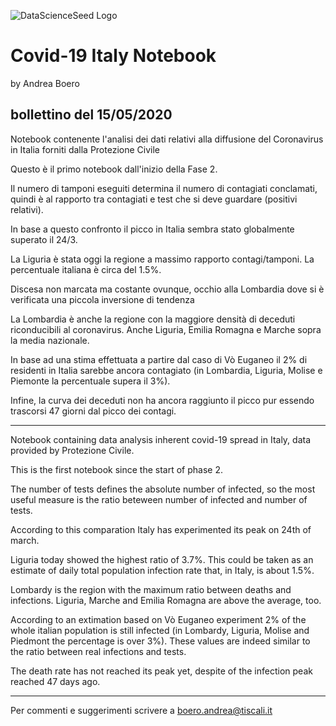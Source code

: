 ![DataScienceSeed Logo](http://www.datascienceseed.com/wp-content/uploads/2018/02/dsst.jpg)

# Covid-19 Italy Notebook
by Andrea Boero
## bollettino del 15/05/2020
Notebook contenente l'analisi dei dati relativi alla diffusione del Coronavirus in Italia forniti dalla Protezione Civile 

Questo è il primo notebook dall'inizio della Fase 2.

Il numero di tamponi eseguiti determina il numero di contagiati conclamati, quindi è al rapporto tra contagiati e test che si deve guardare (positivi relativi).

In base a questo confronto il picco in Italia sembra stato globalmente superato il 24/3. 

La Liguria è stata oggi la regione a massimo rapporto contagi/tamponi. La percentuale italiana è circa del 1.5%. 

Discesa non marcata ma costante ovunque, occhio alla Lombardia dove si è verificata una piccola inversione di tendenza

La Lombardia è anche la regione con la maggiore densità di deceduti riconducibili al coronavirus. Anche Liguria, Emilia Romagna e Marche sopra la media nazionale. 

In base ad una stima effettuata a partire dal caso di Vò Euganeo il 2% di residenti in Italia sarebbe ancora contagiato (in Lombardia, Liguria, Molise e Piemonte la percentuale supera il 3%).

Infine, la curva dei deceduti non ha ancora raggiunto il picco pur essendo trascorsi 47 giorni dal picco dei contagi.

--------------------------------------------------

Notebook containing data analysis inherent covid-19 spread in Italy, data provided by Protezione Civile.

This is the first notebook since the start of phase 2.

The number of tests defines the absolute number of infected, so the most useful measure is the ratio beteween number of infected and number of tests.

According to this comparation Italy has experimented its peak on 24th of march.

Liguria today showed the highest ratio of 3.7%. This could be taken as an estimate of daily total population infection rate that, in Italy, is about 1.5%. 

Lombardy is the region with the maximum ratio between deaths and infections. Liguria, Marche and Emilia Romagna are above the average, too.

According to an extimation based on Vò Euganeo experiment 2% of the whole italian population is still infected (in Lombardy, Liguria, Molise and Piedmont the percentage is over 3%). These values are indeed similar to the ratio between real infections and tests.

The death rate has not reached its peak yet, despite of the infection peak reached 47 days ago.

--------------------------------------------------

Per commenti e suggerimenti scrivere a boero.andrea@tiscali.it
